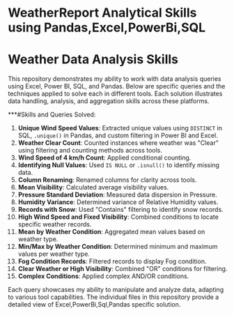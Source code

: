 # WeatherReport Analytical Skills using Pandas,Excel,PowerBi,SQL

# Weather Data Analysis Skills

This repository demonstrates my ability to work with data analysis queries using Excel, Power BI, SQL, and Pandas. 
Below are specific queries and the techniques applied to solve each in different tools. Each solution illustrates data handling, analysis, and aggregation skills across these platforms.

***#Skills and Queries Solved:

1. **Unique Wind Speed Values**: Extracted unique values using `DISTINCT` in SQL, `.unique()` in Pandas, and custom filtering in Power BI and Excel.
2. **Weather Clear Count**: Counted instances where weather was "Clear" using filtering and counting methods across tools.
3. **Wind Speed of 4 km/h Count**: Applied conditional counting.
4. **Identifying Null Values**: Used `IS NULL` or `.isnull()` to identify missing data.
5. **Column Renaming**: Renamed columns for clarity across tools.
6. **Mean Visibility**: Calculated average visibility values.
7. **Pressure Standard Deviation**: Measured data dispersion in Pressure.
8. **Humidity Variance**: Determined variance of Relative Humidity values.
9. **Records with Snow**: Used "Contains" filtering to identify snow records.
10. **High Wind Speed and Fixed Visibility**: Combined conditions to locate specific weather records.
11. **Mean by Weather Condition**: Aggregated mean values based on weather type.
12. **Min/Max by Weather Condition**: Determined minimum and maximum values per weather type.
13. **Fog Condition Records**: Filtered records to display Fog condition.
14. **Clear Weather or High Visibility**: Combined "OR" conditions for filtering.
15. **Complex Conditions**: Applied complex AND/OR conditions.

Each query showcases my ability to manipulate and analyze data, adapting to various tool capabilities. The individual files in this repository provide a detailed view of Excel,PowerBi,Sql,Pandas specific solution.

